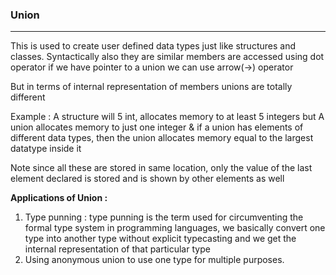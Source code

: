 ### **Union**
---

This is used to create user defined data types just like structures and classes. 
Syntactically also they are similar
members are accessed using dot operator
if we have pointer to a union we can use arrow(->) operator

But in terms of internal representation of members unions are totally different

Example : 
A structure will 5 int, allocates memory to at least 5 integers
but A union allocates memory to just one integer & if a union has elements of different data types, then the union allocates memory equal to the largest datatype inside it

Note since all these are stored in same location, only the value of the last element declared is stored and is shown by other elements as well

**Applications of Union :**
1. Type punning : type punning is the term used for circumventing the formal type system in programming languages, we basically convert one type into another type without explicit typecasting and we get the internal representation of that particular type
2. Using anonymous union to use one type for multiple purposes.